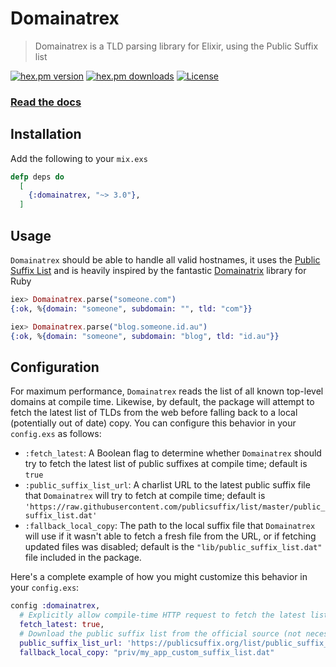 # Domainatrex

> Domainatrex is a TLD parsing library for Elixir, using the Public Suffix list

[![hex.pm version](https://img.shields.io/hexpm/v/domainatrex.svg)](https://hex.pm/packages/domainatrex) [![hex.pm downloads](https://img.shields.io/hexpm/dt/domainatrex.svg)](https://hex.pm/packages/domainatrex) [![License](http://img.shields.io/badge/license-MIT-brightgreen.svg)](http://opensource.org/licenses/MIT)

### [Read the docs](https://hexdocs.pm/domainatrex)

## Installation

Add the following to your `mix.exs`

```elixir
defp deps do
  [
    {:domainatrex, "~> 3.0"},
  ]
```

## Usage

`Domainatrex` should be able to handle all valid hostnames, it uses the
[Public Suffix List](https://publicsuffix.org/list/) and is heavily inspired by the fantastic
[Domainatrix](https://github.com/pauldix/domainatrix) library for Ruby

```elixir
iex> Domainatrex.parse("someone.com")
{:ok, %{domain: "someone", subdomain: "", tld: "com"}}

iex> Domainatrex.parse("blog.someone.id.au")
{:ok, %{domain: "someone", subdomain: "blog", tld: "id.au"}}
```

## Configuration

For maximum performance, `Domainatrex` reads the list of all known top-level domains at compile
time. Likewise, by default, the package will attempt to fetch the latest list of TLDs from the
web before falling back to a local (potentially out of date) copy. You can configure this behavior
in your `config.exs` as follows:

- `:fetch_latest`: A Boolean flag to determine whether `Domainatrex` should try to fetch the
  latest list of public suffixes at compile time; default is `true`
- `:public_suffix_list_url`: A charlist URL to the latest public suffix file that `Domainatrex`
  will try to fetch at compile time; default is
  `'https://raw.githubusercontent.com/publicsuffix/list/master/public_suffix_list.dat'`
- `:fallback_local_copy`: The path to the local suffix file that `Domainatrex` will use if it
  wasn't able to fetch a fresh file from the URL, or if fetching updated files was disabled;
  default is the `"lib/public_suffix_list.dat"` file included in the package.

Here's a complete example of how you might customize this behavior in your `config.exs`:

```elixir
config :domainatrex,
  # Explicitly allow compile-time HTTP request to fetch the latest list of TLDs (default)
  fetch_latest: true,
  # Download the public suffix list from the official source (not necessarily tested with Domainatrex!)
  public_suffix_list_url: 'https://publicsuffix.org/list/public_suffix_list.dat',
  fallback_local_copy: "priv/my_app_custom_suffix_list.dat"
```
